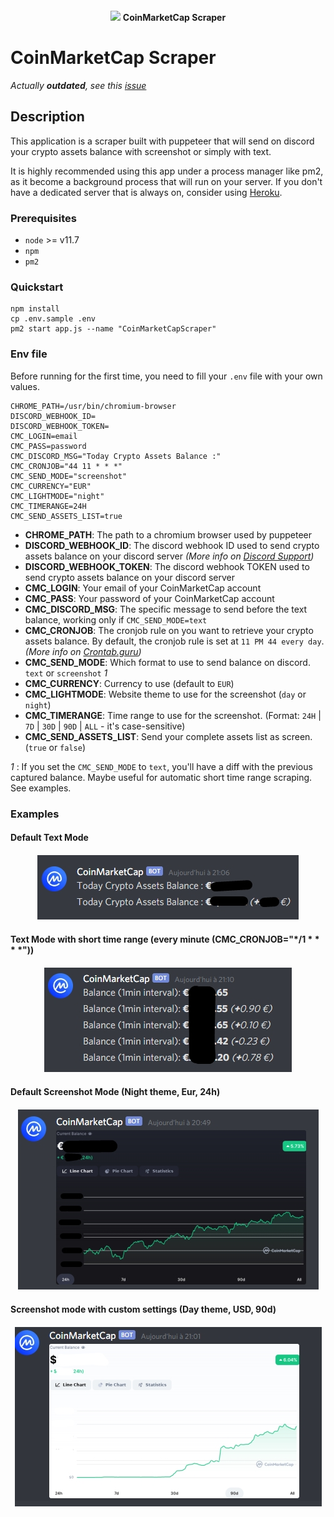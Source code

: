 <p style="text-align: center; margin: 20px auto;">
  <img src="https://s2.coinmarketcap.com/static/cloud/img/coinmarketcap_1.svg" width="150px" /> <b>CoinMarketCap Scraper</b>
</p>

# CoinMarketCap Scraper
_Actually **outdated**, see this [issue](https://github.com/Sorok-Dva/coinmarketcap-scraper/issues/1)_

## Description
This application is a scraper built with puppeteer that will send on discord your crypto assets balance with screenshot or simply with text.

It is highly recommended using this app under a process manager like pm2, as it become a background process that will run on your server.
If you don't have a dedicated server that is always on, consider using [Heroku](https://www.heroku.com/).

### Prerequisites

- `node` >= v11.7
- `npm`
- `pm2`

### Quickstart

```
npm install
cp .env.sample .env
pm2 start app.js --name "CoinMarketCapScraper"
```

### Env file

Before running for the first time, you need to fill your `.env` file with your own values.

```dotenv
CHROME_PATH=/usr/bin/chromium-browser
DISCORD_WEBHOOK_ID=
DISCORD_WEBHOOK_TOKEN=
CMC_LOGIN=email
CMC_PASS=password
CMC_DISCORD_MSG="Today Crypto Assets Balance :"
CMC_CRONJOB="44 11 * * *"
CMC_SEND_MODE="screenshot"
CMC_CURRENCY="EUR"
CMC_LIGHTMODE="night"
CMC_TIMERANGE=24H
CMC_SEND_ASSETS_LIST=true
```

- **CHROME_PATH**: The path to a chromium browser used by puppeteer
- **DISCORD_WEBHOOK_ID**: The discord webhook ID used to send crypto assets balance on your discord server *(More info on [Discord Support](https://support.discord.com/hc/en-us/articles/228383668-Intro-to-Webhooks))*
- **DISCORD_WEBHOOK_TOKEN**: The discord webhook TOKEN used to send crypto assets balance on your discord server
- **CMC_LOGIN**: Your email of your CoinMarketCap account
- **CMC_PASS**: Your password of your CoinMarketCap account
- **CMC_DISCORD_MSG**: The specific message to send before the text balance, working only if `CMC_SEND_MODE=text`
- **CMC_CRONJOB**: The cronjob rule on you want to retrieve your crypto assets balance. By default, the cronjob rule is set at `11 PM 44 every day`. *(More info on [Crontab.guru](https://crontab.guru/))*
- **CMC_SEND_MODE**: Which format to use to send balance on discord. `text` or `screenshot` _1_
- **CMC_CURRENCY**: Currency to use (default to `EUR`)
- **CMC_LIGHTMODE**: Website theme to use for the screenshot (`day` or `night`)
- **CMC_TIMERANGE**: Time range to use for the screenshot. (Format: `24H` | `7D` | `30D` | `90D` | `ALL` - it's case-sensitive)
- **CMC_SEND_ASSETS_LIST**: Send your complete assets list as screen. (`true` or `false`)

 _1_ : If you set the `CMC_SEND_MODE` to `text`, you'll have a diff with the previous captured balance. Maybe useful for automatic short time range scraping. See examples.

### Examples

#### Default Text Mode
<p style="text-align: center; margin: 20px auto;">
  <img src="/doc/default-text-mode.jpg" />
</p>

#### Text Mode with short time range (every minute (CMC_CRONJOB="*/1 * * * *")) 
<p style="text-align: center; margin: 20px auto;">
  <img src="/doc/custom-text-mode.jpg" />
</p>

#### Default Screenshot Mode (Night theme, Eur, 24h)
<p style="text-align: center; margin: 20px auto;">
  <img src="/doc/default-screenshot-mode.jpg" />
</p>

#### Screenshot mode with custom settings (Day theme, USD, 90d)
<p style="text-align: center; margin: 20px auto;">
  <img src="/doc/custom-screenshot-mode.jpg" />
</p>
